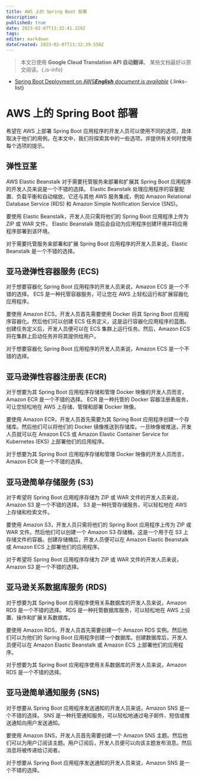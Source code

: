 ```yaml
---
title: AWS 上的 Spring Boot 部署
description: 
published: true
date: 2023-02-07T13:32:41.229Z
tags: 
editor: markdown
dateCreated: 2023-02-07T13:32:39.550Z
---
```


> 本文已使用 **Google Cloud Translation API 自动翻译**。
某些文档最好以原文阅读。{.is-info}



- [Spring Boot Deployment on AWS***English** document is available*](/en/Knowledge-base/Spring-Boot/spring-boot-deployment-on-aws)
{.links-list}



# AWS 上的 Spring Boot 部署

希望在 AWS 上部署 Spring Boot 应用程序的开发人员可以使用不同的选项，具体取决于他们的用例。在本文中，我们将探索其中的一些选项，并提供有关何时使用每个选项的提示。

## 弹性豆茎

AWS Elastic Beanstalk 对于需要托管服务来部署和扩展其 Spring Boot 应用程序的开发人员来说是一个不错的选择。 Elastic Beanstalk 处理应用程序的容量配置、负载平衡和自动缩放。它还与其他 AWS 服务集成，例如 Amazon Relational Database Service (RDS) 和 Amazon Simple Notification Service (SNS)。

要使用 Elastic Beanstalk，开发人员只需将他们的 Spring Boot 应用程序上传为 ZIP 或 WAR 文件。 Elastic Beanstalk 随后会自动为应用程序创建环境并将应用程序部署到该环境。

对于需要托管服务来部署和扩展 Spring Boot 应用程序的开发人员来说，Elastic Beanstalk 是一个不错的选择。

## 亚马逊弹性容器服务 (ECS)

对于想要容器化 Spring Boot 应用程序的开发人员来说，Amazon ECS 是一个不错的选择。 ECS 是一种托管容器服务，可让您在 AWS 上轻松运行和扩展容器化应用程序。

要使用 Amazon ECS，开发人员首先需要使用 Docker 将其 Spring Boot 应用程序容器化。然后他们可以创建 ECS 任务定义，这是运行容器化应用程序的蓝图。创建任务定义后，开发人员便可以在 ECS 集群上运行任务。然后，Amazon ECS 将在集群上启动任务并将其提供给用户。

对于想要容器化 Spring Boot 应用程序的开发人员来说，Amazon ECS 是一个不错的选择。

## 亚马逊弹性容器注册表 (ECR)

对于想要为其 Spring Boot 应用程序存储和管理 Docker 映像的开发人员而言，Amazon ECR 是一个不错的选择。 ECR 是一种托管的 Docker 容器注册表服务，可让您轻松地在 AWS 上存储、管理和部署 Docker 映像。

要使用 Amazon ECR，开发人员首先需要为其 Spring Boot 应用程序创建一个存储库。然后他们可以将他们的 Docker 镜像推送到存储库。一旦映像被推送，开发人员就可以在 Amazon ECS 或 Amazon Elastic Container Service for Kubernetes (EKS) 上部署他们的应用程序。

对于想要为其 Spring Boot 应用程序存储和管理 Docker 映像的开发人员而言，Amazon ECR 是一个不错的选择。

## 亚马逊简单存储服务 (S3)

对于希望将 Spring Boot 应用程序存储为 ZIP 或 WAR 文件的开发人员来说，Amazon S3 是一个不错的选择。 S3 是一种托管存储服务，可以轻松地在 AWS 上存储和检索文件。

要使用 Amazon S3，开发人员只需将他们的 Spring Boot 应用程序上传为 ZIP 或 WAR 文件。然后他们可以创建一个 Amazon S3 存储桶，这是一个用于在 S3 上存储文件的容器。创建存储桶后，开发人员便可以在 Amazon Elastic Beanstalk 或 Amazon ECS 上部署他们的应用程序。

对于希望将 Spring Boot 应用程序存储为 ZIP 或 WAR 文件的开发人员来说，Amazon S3 是一个不错的选择。

## 亚马逊关系数据库服务 (RDS)

对于想要为其 Spring Boot 应用程序使用关系数据库的开发人员来说，Amazon RDS 是一个不错的选择。 RDS 是一种托管数据库服务，可以轻松地在 AWS 上设置、操作和扩展关系数据库。

要使用 Amazon RDS，开发人员首先需要创建一个 Amazon RDS 实例。然后他们可以为他们的 Spring Boot 应用程序创建一个数据库。创建数据库后，开发人员便可以在 Amazon Elastic Beanstalk 或 Amazon ECS 上部署他们的应用程序。

对于想要为其 Spring Boot 应用程序使用关系数据库的开发人员来说，Amazon RDS 是一个不错的选择。

## 亚马逊简单通知服务 (SNS)

对于想要从 Spring Boot 应用程序发送通知的开发人员来说，Amazon SNS 是一个不错的选择。 SNS 是一种托管通知服务，可以轻松地通过电子邮件、短信或推送通知向用户发送通知。

要使用 Amazon SNS，开发人员首先需要创建一个 Amazon SNS 主题。然后他们可以为用户订阅该主题。用户订阅后，开发人员便可以向该主题发布消息。然后消息将被传递给订阅者。

对于想要从 Spring Boot 应用程序发送通知的开发人员来说，Amazon SNS 是一个不错的选择。